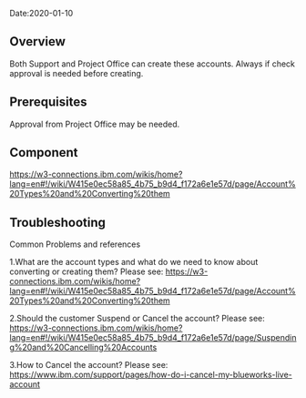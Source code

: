 Date:2020-01-10

## Overview 

Both Support and Project Office can create these accounts. Always if check approval is needed before creating. 

## Prerequisites

Approval from Project Office may be needed. 

## Component 

https://w3-connections.ibm.com/wikis/home?lang=en#!/wiki/W415e0ec58a85_4b75_b9d4_f172a6e1e57d/page/Account%20Types%20and%20Converting%20them

## Troubleshooting 

Common Problems and references 

1.What are the account types and what do we need to know about converting or creating them? 
Please see: 
https://w3-connections.ibm.com/wikis/home?lang=en#!/wiki/W415e0ec58a85_4b75_b9d4_f172a6e1e57d/page/Account%20Types%20and%20Converting%20them 

2.Should the customer Suspend or Cancel the account? 
Please see: 
https://w3-connections.ibm.com/wikis/home?lang=en#!/wiki/W415e0ec58a85_4b75_b9d4_f172a6e1e57d/page/Suspending%20and%20Cancelling%20Accounts 

3.How to Cancel the account? 
Please see: https://www.ibm.com/support/pages/how-do-i-cancel-my-blueworks-live-account 

 

 
